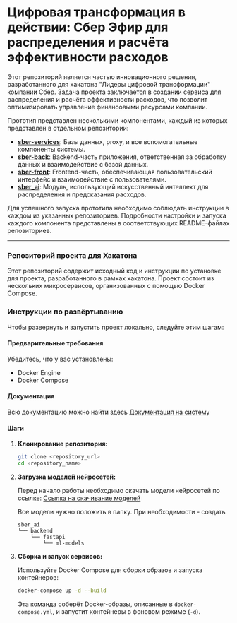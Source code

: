 # Цифровая трансформация в действии: Сбер Эфир для распределения и расчёта эффективности расходов

Этот репозиторий является частью инновационного решения, разработанного для хакатона "Лидеры цифровой трансформации" компании Сбер. Задача проекта заключается в создании сервиса для распределения и расчёта эффективности расходов, что позволит оптимизировать управление финансовыми ресурсами компании.

Прототип представлен несколькими компонентами, каждый из которых представлен в отдельном репозитории:

- **[sber-services](https://github.com/RealityFlex/sber-services)**: Базы данных, proxy, и все вспомогательные компоненты системы.
- **[sber-back](https://github.com/RealityFlex/sber-back)**: Backend-часть приложения, ответственная за обработку данных и взаимодействие с базой данных.
- **[sber-front](https://github.com/RealityFlex/sber-front)**: Frontend-часть, обеспечивающая пользовательский интерфейс и взаимодействие с пользователями.
- **[sber_ai](https://github.com/RealityFlex/sber_ai)**: Модуль, использующий искусственный интеллект для распределения и предсказания расходов.

Для успешного запуска прототипа необходимо соблюдать инструкции в каждом из указанных репозиториев. Подробности настройки и запуска каждого компонента представлены в соответствующих README-файлах репозиториев.

----

### Репозиторий проекта для Хакатона

Этот репозиторий содержит исходный код и инструкции по установке для проекта, разработанного в рамках хакатона. Проект состоит из нескольких микросервисов, организованных с помощью Docker Compose.


### Инструкции по развёртыванию

Чтобы развернуть и запустить проект локально, следуйте этим шагам:

#### Предварительные требования

Убедитесь, что у вас установлены:

- Docker Engine
- Docker Compose

#### Документация

Всю документацию можно найти здесь [Документация на систему](https://disk.yandex.ru/d/cfBE3DN61LRVWw)

#### Шаги

1. **Клонирование репозитория:**

   ```bash
   git clone <repository_url>
   cd <repository_name>
   ```

2. **Загрузка моделей нейросетей:**

    Перед начало работы необходимо скачать модели нейросетей по ссылке: [Ссылка на скачивание моделей](https://disk.yandex.ru/d/CFphHCmj0zS-RQ)
    
    Все модели нужно положить в папку. При необходимости - создать
    ```
    sber_ai
    └── backend
        └── fastapi
            └── ml-models

    ```

3. **Сборка и запуск сервисов:**

   Используйте Docker Compose для сборки образов и запуска контейнеров:

   ```bash
   docker-compose up -d --build
   ```

   Эта команда соберёт Docker-образы, описанные в `docker-compose.yml`, и запустит контейнеры в фоновом режиме (`-d`).

